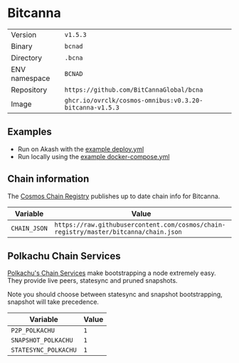 # Bitcanna

| | |
|---|---|
|Version|`v1.5.3`|
|Binary|`bcnad`|
|Directory|`.bcna`|
|ENV namespace|`BCNAD`|
|Repository|`https://github.com/BitCannaGlobal/bcna`|
|Image|`ghcr.io/ovrclk/cosmos-omnibus:v0.3.20-bitcanna-v1.5.3`|

## Examples

- Run on Akash with the [example deploy.yml](./deploy.yml)
- Run locally using the [example docker-compose.yml](./docker-compose.yml)

## Chain information

The [Cosmos Chain Registry](https://github.com/cosmos/chain-registry) publishes up to date chain info for Bitcanna.

|Variable|Value|
|---|---|
|`CHAIN_JSON`|`https://raw.githubusercontent.com/cosmos/chain-registry/master/bitcanna/chain.json`|

## Polkachu Chain Services

[Polkachu's Chain Services](https://www.polkachu.com/) make bootstrapping a node extremely easy. They provide live peers, statesync and pruned snapshots.

Note you should choose between statesync and snapshot bootstrapping, snapshot will take precedence.

|Variable|Value|
|---|---|
|`P2P_POLKACHU`|`1`|
|`SNAPSHOT_POLKACHU`|`1`|
|`STATESYNC_POLKACHU`|`1`|
